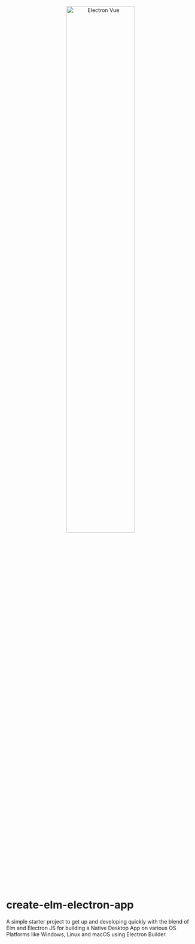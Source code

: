 <div align="center">
<img alt="Electron Vue" src="https://raw.githubusercontent.com/soulehshaikh99/repo-icons/master/svg/Electron_Vue.svg" width="60%" />
</div>

# create-elm-electron-app
A simple starter project to get up and developing quickly with the blend of Elm and Electron JS for building a Native Desktop App on various OS Platforms like Windows, Linux and macOS using Electron Builder.
